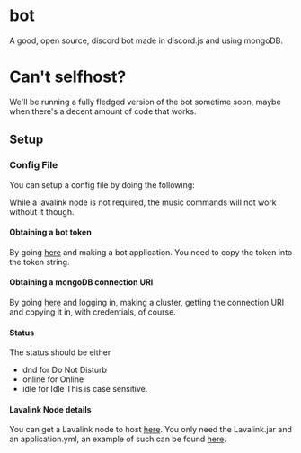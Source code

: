 # bot 
A good, open source, discord bot made in discord.js and using mongoDB.
# Can't selfhost?
We'll be running a fully fledged version of the bot sometime soon, maybe when there's a decent amount of code that works.
## Setup
### Config File
You can setup a config file by doing the following:

While a lavalink node is not required, the music commands will not work without it though.

#### Obtaining a bot token
By going [here](https://discord.com/developers/applications) and making a bot application. You need to copy the token into the token string.
#### Obtaining a mongoDB connection URI 
By going [here](https://www.mongodb.com/cloud/atlas) and logging in, making a cluster, getting the connection URI and copying it in, with credentials, of course.
#### Status
The status should be either
 - dnd for Do Not Disturb
 - online for Online
 - idle for Idle
This is case sensitive.
#### Lavalink Node details
You can get a Lavalink node to host [here](https://ci.fredboat.com/viewLog.html?buildId=lastSuccessful&buildTypeId=Lavalink_Build&tab=artifacts&guest=1#%2FLavalink.jar). You only need the Lavalink.jar and an application.yml, an example of such can be found [here](https://github.com/good-discord-bot/lavalink/blob/main/application.yml).

